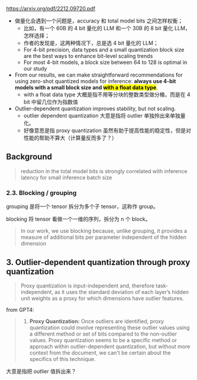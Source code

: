 https://arxiv.org/pdf/2212.09720.pdf

- 做量化会遇到一个问题是，accuracy 和 total model bits 之间怎样权衡；
	- 比如，有一个 60B 的 4 bit 量化的 LLM 和一个 30B 的 8 bit 量化 LLM，怎样选择；
	- 作者的发现是，这两种情况下，总是选 4 bit 量化的 LLM；
	- For 4-bit precision, data types and a small quantization block size are the best ways to enhance bit-level scaling trends
	- For most 4-bit models, a block size between 64 to 128 is optimal in our study
- From our results, we can make straightforward recommendations for using zero-shot quantized models for inference: **always use 4-bit models with a small block size and <mark>with a float data type</mark>**.
	- with a float data type 大概是指不用等分块的整数类型做分桶，而是在 4 bit 中留几位作为指数值
- Outlier-dependent quantization improves stability, but not scaling.
	- outlier dependent quantization 大意是指将 outlier 单独拎出来单独量化。
	- 好像意思是指 proxy quantization 虽然有助于提高性能的稳定性，但是对性能的帮助不算大（计算量反而多了？）

## Background

> reduction in the total model bits is strongly correlated with inference latency for small inference batch size

### 2.3. Blocking / grouping

grouping 是将一个 tensor 拆分为多个子 tensor，这称作 group。

blocking 将 tensor 看做一个一维的序列，拆分为 n 个 block。

> In our work, we use blocking because, unlike grouping, it provides a measure of additional bits per parameter independent of the hidden dimension


## 3. Outlier-dependent quantization through proxy quantization

> Proxy quantization is input-independent and, therefore task-independent, as it uses the standard deviation of each layer’s hidden unit weights as a proxy for which dimensions have outlier features.

from GPT4:

> 1. **Proxy Quantization:** Once outliers are identified, proxy quantization could involve representing these outlier values using a different method or set of bits compared to the non-outlier values. Proxy quantization seems to be a specific method or approach within outlier-dependent quantization, but without more context from the document, we can't be certain about the specifics of this technique.

大意是指把 outlier 值拆出来？
